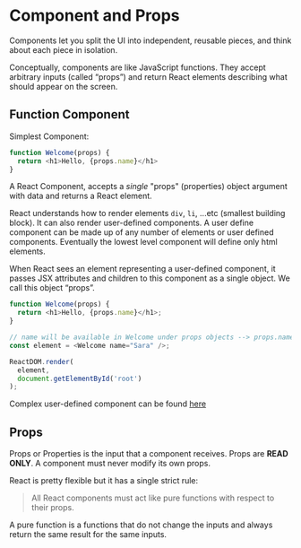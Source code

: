 # Component and Props

Components let you split the UI into independent, reusable pieces, and think about each piece in isolation.

Conceptually, components are like JavaScript functions. They accept arbitrary inputs (called “props”) and return React elements describing what should appear on the screen.

## Function Component

Simplest Component:

```javascript
function Welcome(props) {
  return <h1>Hello, {props.name}</h1>
}
```

A React Component, accepts a *single* "props" (properties) object argument with data and returns a React element. 

React understands how to render elements `div`, `li`, ...etc (smallest building block). It can also render user-defined components. A user define component can be made up of any number of elements or user defined components. Eventually the lowest level component will define only html elements. 

When React sees an element representing a user-defined component, it passes JSX attributes and children to this component as a single object. We call this object “props”.

```javascript
function Welcome(props) {
  return <h1>Hello, {props.name}</h1>;
}

// name will be available in Welcome under props objects --> props.name == "Sara"
const element = <Welcome name="Sara" />;

ReactDOM.render(
  element,
  document.getElementById('root')
);
```

Complex user-defined component can be found [here](../src/App.js)

## Props

Props or Properties is the input that a component receives. Props are **READ ONLY**. A component must never modify its own props.

React is pretty flexible but it has a single strict rule:

> All React components must act like pure functions with respect to their props.

A pure function is a functions that do not change the inputs and always return the same result for the same inputs.
